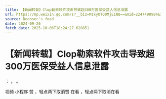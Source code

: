 ```yaml
---
title: 【新闻转载】Clop勒索软件攻击导致超300万医保受益人信息泄露
url: https://mp.weixin.qq.com/s?__biz=MzkyOTQ0MjE1NQ==&mid=2247490984&idx=1&sn=42b9229e8dd52bcb5e4fe20f42610365
source: Doonsec's feed
date: 2024-09-26
fetch_date: 2025-10-06T18:24:27.620851
---
```


# 【新闻转载】Clop勒索软件攻击导致超300万医保受益人信息泄露

：
，
。

视频
小程序
赞
，轻点两下取消赞
在看
，轻点两下取消在看